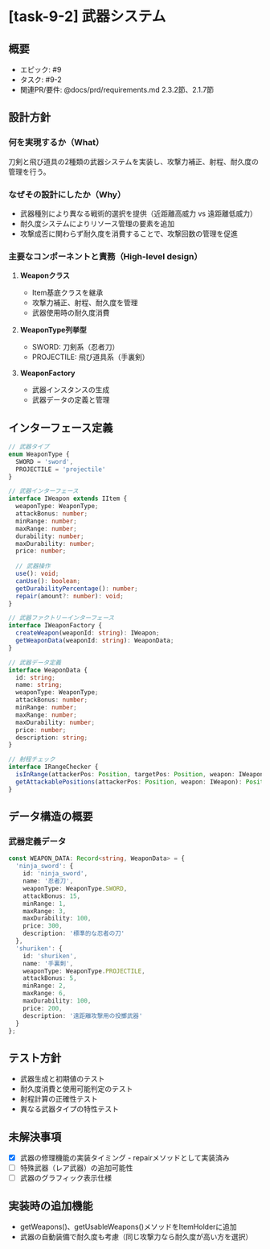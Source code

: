 # [task-9-2] 武器システム

## 概要
- エピック: #9
- タスク: #9-2
- 関連PR/要件: @docs/prd/requirements.md 2.3.2節、2.1.7節

## 設計方針

### 何を実現するか（What）
刀剣と飛び道具の2種類の武器システムを実装し、攻撃力補正、射程、耐久度の管理を行う。

### なぜその設計にしたか（Why）
- 武器種別により異なる戦術的選択を提供（近距離高威力 vs 遠距離低威力）
- 耐久度システムによりリソース管理の要素を追加
- 攻撃成否に関わらず耐久度を消費することで、攻撃回数の管理を促進

### 主要なコンポーネントと責務（High-level design）

1. **Weaponクラス**
   - Item基底クラスを継承
   - 攻撃力補正、射程、耐久度を管理
   - 武器使用時の耐久度消費

2. **WeaponType列挙型**
   - SWORD: 刀剣系（忍者刀）
   - PROJECTILE: 飛び道具系（手裏剣）

3. **WeaponFactory**
   - 武器インスタンスの生成
   - 武器データの定義と管理

## インターフェース定義

```typescript
// 武器タイプ
enum WeaponType {
  SWORD = 'sword',
  PROJECTILE = 'projectile'
}

// 武器インターフェース
interface IWeapon extends IItem {
  weaponType: WeaponType;
  attackBonus: number;
  minRange: number;
  maxRange: number;
  durability: number;
  maxDurability: number;
  price: number;
  
  // 武器操作
  use(): void;
  canUse(): boolean;
  getDurabilityPercentage(): number;
  repair(amount?: number): void;
}

// 武器ファクトリーインターフェース
interface IWeaponFactory {
  createWeapon(weaponId: string): IWeapon;
  getWeaponData(weaponId: string): WeaponData;
}

// 武器データ定義
interface WeaponData {
  id: string;
  name: string;
  weaponType: WeaponType;
  attackBonus: number;
  minRange: number;
  maxRange: number;
  maxDurability: number;
  price: number;
  description: string;
}

// 射程チェック
interface IRangeChecker {
  isInRange(attackerPos: Position, targetPos: Position, weapon: IWeapon): boolean;
  getAttackablePositions(attackerPos: Position, weapon: IWeapon): Position[];
}
```

## データ構造の概要

### 武器定義データ
```typescript
const WEAPON_DATA: Record<string, WeaponData> = {
  'ninja_sword': {
    id: 'ninja_sword',
    name: '忍者刀',
    weaponType: WeaponType.SWORD,
    attackBonus: 15,
    minRange: 1,
    maxRange: 3,
    maxDurability: 100,
    price: 300,
    description: '標準的な忍者の刀'
  },
  'shuriken': {
    id: 'shuriken',
    name: '手裏剣',
    weaponType: WeaponType.PROJECTILE,
    attackBonus: 5,
    minRange: 2,
    maxRange: 6,
    maxDurability: 100,
    price: 200,
    description: '遠距離攻撃用の投擲武器'
  }
};
```

## テスト方針

- 武器生成と初期値のテスト
- 耐久度消費と使用可能判定のテスト
- 射程計算の正確性テスト
- 異なる武器タイプの特性テスト

## 未解決事項
- [x] 武器の修理機能の実装タイミング - repairメソッドとして実装済み
- [ ] 特殊武器（レア武器）の追加可能性
- [ ] 武器のグラフィック表示仕様

## 実装時の追加機能
- getWeapons()、getUsableWeapons()メソッドをItemHolderに追加
- 武器の自動装備で耐久度も考慮（同じ攻撃力なら耐久度が高い方を選択）